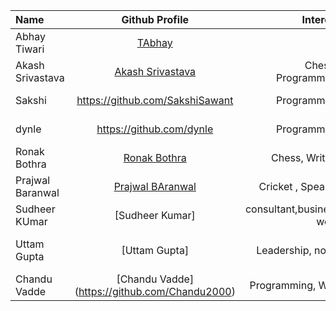 | Name             |                   Github Profile                   |            Interest |                       Bio |
| :--------------- | :------------------------------------------------: | ------------------: | ------------------------: |
| Abhay Tiwari     |        [TAbhay](https://github.com/TAbhay/)        |                  -- |                        -- |
| Akash Srivastava | [Akash Srivastava](https://github.com/Akashsri3bi) | Chess , Programming |     Age 19 , 5'9 , Indian |
| Sakshi           |          https://github.com/SakshiSawant           |         Programming | I am a software developer |
| dynle            |              https://github.com/dynle              |         Programming |     Studying react native |
| Ronak Bothra     |     [Ronak Bothra](https://github.com/Ronak55)     |      Chess, Writing |         I am a programmer |
| Prajwal Baranwal | [Prajwal BAranwal](https://github.com/Prajwal-Baranwal) | Cricket , Speaker |     Age 20 , 6'2 , Indian |
| Sudheer KUmar    | [Sudheer Kumar] | consultant,business work| skilled, entrepreneurship|
| Uttam Gupta | [Uttam Gupta] | Leadership, novel | content writer, html, web designing|
| Chandu Vadde     |  [Chandu Vadde]  (https://github.com/Chandu2000)   |   Programming, Web  |     I'm a Programmer.     |

